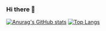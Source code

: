 ### Hi there 👋
[![Anurag's GitHub stats](https://github-readme-stats.vercel.app/api?username=abhithon)](https://github.com/anuraghazra/github-readme-stats)
[![Top Langs](https://github-readme-stats.vercel.app/api/top-langs/?username=abhithon)](https://github.com/anuraghazra/github-readme-stats)
<!--
**abhithon** is a ✨ _special_ ✨ repository because its `README.md` (this file) appears on your GitHub profile.

Here are some ideas to get you started:

- 🔭 I’m currently working on ...
- 🌱 I’m currently learning ...
- 👯 I’m looking to collaborate on ...
- 🤔 I’m looking for help with ...
- 💬 Ask me about ...
- 📫 How to reach me: ...
- 😄 Pronouns: ...
- ⚡ Fun fact: ...
-->
